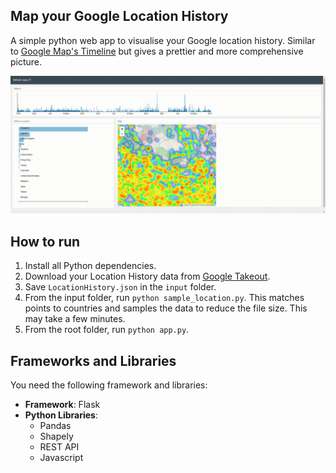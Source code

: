 ## Map your Google Location History

A simple python web app to visualise your Google location history. Similar to [Google Map's Timeline](https://www.google.com/maps/timeline) but gives a prettier and more comprehensive picture.

![](demo.gif)

## How to run

1. Install all Python dependencies.
2. Download your Location History data from [Google Takeout](https://takeout.google.com/settings/takeout).
3. Save ```LocationHistory.json``` in the ```input``` folder.
4. From the input folder, run ```python sample_location.py```. This matches points to countries and
samples the data to reduce the file size. This may take a few minutes.
5. From the root folder, run ```python app.py```.

## Frameworks and Libraries

You need the following framework and libraries:

- **Framework**: Flask
- **Python Libraries**:
  - Pandas
  - Shapely
  - REST API
  - Javascript
